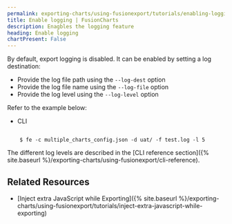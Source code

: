 ```yaml
---
permalink: exporting-charts/using-fusionexport/tutorials/enabling-logging.html
title: Enable logging | FusionCharts
description: Enagbles the logging feature
heading: Enable logging
chartPresent: False
---
```


By default, export logging is disabled. It can be enabled by setting a log destination:

* Provide the log file path using the `--log-dest` option
* Provide the log file name using the `--log-file` option
* Provide the log level using the `--log-level` option

Refer to the example below:

<div class="code-wrapper">
<ul class="code-tabs">
    <li class="active"><a data-toggle="cli">CLI</a></li>
</ul>

<div class="tab-content">
    <div class="tab cli-tab active">
<pre><code class="custom-hlc language-bash">
	$ fe -c multiple_charts_config.json -d uat/ -f test.log -l 5
</code></pre>
</div>
</div>
</div>

The different log levels are described in the [CLI reference section]({% site.baseurl %}/exporting-charts/using-fusionexport/cli-reference).

## Related Resources

* [Inject extra JavaScript while Exporting]({% site.baseurl %}/exporting-charts/using-fusionexport/tutorials/inject-extra-javascript-while-exporting)
